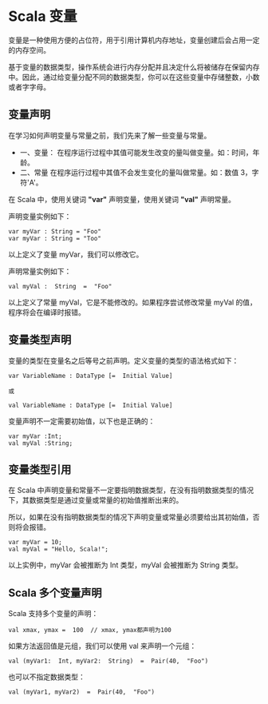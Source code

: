 # Scala 变量

变量是一种使用方便的占位符，用于引用计算机内存地址，变量创建后会占用一定的内存空间。

基于变量的数据类型，操作系统会进行内存分配并且决定什么将被储存在保留内存中。因此，通过给变量分配不同的数据类型，你可以在这些变量中存储整数，小数或者字字母。

## 变量声明

在学习如何声明变量与常量之前，我们先来了解一些变量与常量。

*   一、变量： 在程序运行过程中其值可能发生改变的量叫做变量。如：时间，年龄。
*   二、常量 在程序运行过程中其值不会发生变化的量叫做常量。如：数值 3，字符'A'。

在 Scala 中，使用关键词 **"var"** 声明变量，使用关键词 **"val"** 声明常量。

声明变量实例如下：

```
var myVar : String = "Foo"
var myVar : String = "Too"
```

以上定义了变量 myVar，我们可以修改它。

声明常量实例如下：

```
val myVal :  String  =  "Foo"
```

以上定义了常量 myVal，它是不能修改的。如果程序尝试修改常量 myVal 的值，程序将会在编译时报错。

## 变量类型声明

变量的类型在变量名之后等号之前声明。定义变量的类型的语法格式如下：

```
var VariableName : DataType [=  Initial Value]

或

val VariableName : DataType [=  Initial Value]
```

变量声明不一定需要初始值，以下也是正确的：

```
var myVar :Int;
val myVal :String;
```

## 变量类型引用

在 Scala 中声明变量和常量不一定要指明数据类型，在没有指明数据类型的情况下，其数据类型是通过变量或常量的初始值推断出来的。

所以，如果在没有指明数据类型的情况下声明变量或常量必须要给出其初始值，否则将会报错。

```
var myVar = 10;
val myVal = "Hello, Scala!";
```

以上实例中，myVar 会被推断为 Int 类型，myVal 会被推断为 String 类型。

## Scala 多个变量声明

Scala 支持多个变量的声明：

```
val xmax, ymax =  100  // xmax, ymax都声明为100
```

如果方法返回值是元组，我们可以使用 val 来声明一个元组：

```
val (myVar1:  Int, myVar2:  String)  =  Pair(40,  "Foo")
```

也可以不指定数据类型：

```
val (myVar1, myVar2)  =  Pair(40,  "Foo")
```

